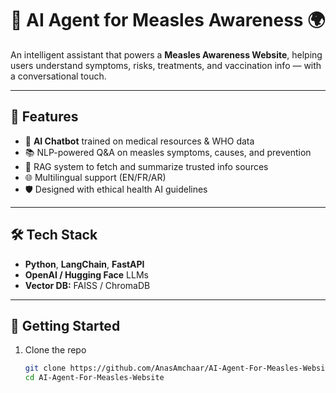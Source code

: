 # 🧠 AI Agent for Measles Awareness 🌍

An intelligent assistant that powers a **Measles Awareness Website**, helping users understand symptoms, risks, treatments, and vaccination info — with a conversational touch.

---

## 🚀 Features

- 🤖 **AI Chatbot** trained on medical resources & WHO data  
- 📚 NLP-powered Q&A on measles symptoms, causes, and prevention  
- 🧬 RAG system to fetch and summarize trusted info sources  
- 🌐 Multilingual support (EN/FR/AR)  
- 🛡️ Designed with ethical health AI guidelines

---

## 🛠 Tech Stack

- **Python**, **LangChain**, **FastAPI**  
- **OpenAI / Hugging Face** LLMs  
- **Vector DB:** FAISS / ChromaDB
  
---

## 🏁 Getting Started

1. Clone the repo  
   ```bash
   git clone https://github.com/AnasAmchaar/AI-Agent-For-Measles-Website.git
   cd AI-Agent-For-Measles-Website
  ```

